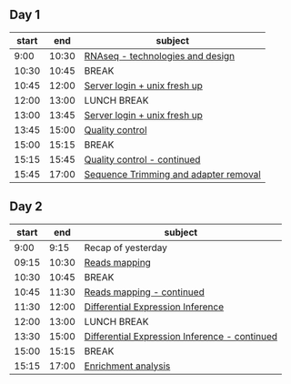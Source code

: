 
## Day 1

| start    	| end      	| subject                        	|
|----------	|----------	|--------------------------------	|
| 9:00 	| 10:30	| [RNAseq - technologies and design](days/design.md) |
| 10:30	| 10:45	| BREAK                          	|
| 10:45	| 12:00	| [Server login + unix fresh up](days/server_login.md) 	     |
| 12:00	| 13:00	| LUNCH BREAK                          	|
| 13:00	| 13:45	| [Server login + unix fresh up](days/server_login.md) 	     |
| 13:45 | 15:00	| [Quality control](days/quality_control.md)              	 |
| 15:00	| 15:15	| BREAK                          	|
| 15:15 | 15:45	| [Quality control - continued](days/quality_control.md)              	 |
| 15:45	| 17:00	| [Sequence Trimming and adapter removal](days/trimming.md)	|


## Day 2

| start    	| end      	| subject                        	|
|----------	|----------	|--------------------------------	|
| 9:00  | 9:15 	| Recap of yesterday |
| 09:15	| 10:30	| [Reads mapping ](days/mapping.md)	|
| 10:30 | 10:45	| BREAK |
| 10:45	| 11:30	| [Reads mapping - continued](days/mapping.md)	|
| 11:30 | 12:00	| [Differential Expression Inference ](days/DE.md) |
| 12:00	| 13:00	| LUNCH BREAK                          	|
| 13:30 | 15:00	| [Differential Expression Inference - continued ](days/DE.md) |
| 15:00 | 15:15	| BREAK |
| 15:15 | 17:00	| [Enrichment analysis ](days/enrichment.md) |
